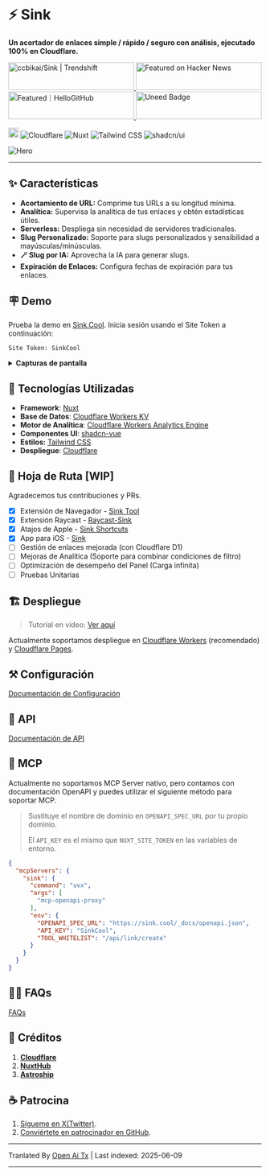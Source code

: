 # ⚡ Sink

**Un acortador de enlaces simple / rápido / seguro con análisis, ejecutado 100% en Cloudflare.**

<a href="https://trendshift.io/repositories/10421" target="_blank">
  <img
    src="https://trendshift.io/api/badge/repositories/10421"
    alt="ccbikai/Sink | Trendshift"
    width="250"
    height="55"
  />
</a>
<a href="https://news.ycombinator.com/item?id=40843683" target="_blank">
  <img
    src="https://hackernews-badge.vercel.app/api?id=40843683"
    alt="Featured on Hacker News"
    width="250"
    height="55"
  />
</a>
<a href="https://hellogithub.com/repository/57771fd91d1542c7a470959b677a9944" target="_blank">
  <img
    src="https://abroad.hellogithub.com/v1/widgets/recommend.svg?rid=57771fd91d1542c7a470959b677a9944&claim_uid=qi74Zp23wYKeAVB&theme=neutral"
    alt="Featured｜HelloGitHub"
    width="250"
    height="55"
  />
</a>
<a href="https://www.uneed.best/tool/sink" target="_blank">
  <img
    src="https://www.uneed.best/POTW1.png"
    alt="Uneed Badge"
    width="250"
    height="55"
  />
</a>

[<img src="https://devin.ai/assets/deepwiki-badge.png" alt="DeepWiki" height="20"/>](https://deepwiki.com/ccbikai/Sink)
![Cloudflare](https://img.shields.io/badge/Cloudflare-F69652?style=flat&logo=cloudflare&logoColor=white)
![Nuxt](https://img.shields.io/badge/Nuxt-00DC82?style=flat&logo=nuxtdotjs&logoColor=white)
![Tailwind CSS](https://img.shields.io/badge/Tailwind%20CSS-06B6D4?style=flat&logo=tailwindcss&logoColor=white)
![shadcn/ui](https://img.shields.io/badge/shadcn/ui-000000?style=flat&logo=shadcnui&logoColor=white)

![Hero](https://raw.githubusercontent.com/ccbikai/Sink/master/public/image.png)

----

## ✨ Características

- **Acortamiento de URL:** Comprime tus URLs a su longitud mínima.
- **Analítica:** Supervisa la analítica de tus enlaces y obtén estadísticas útiles.
- **Serverless:** Despliega sin necesidad de servidores tradicionales.
- **Slug Personalizado:** Soporte para slugs personalizados y sensibilidad a mayúsculas/minúsculas.
- **🪄 Slug por IA:** Aprovecha la IA para generar slugs.
- **Expiración de Enlaces:** Configura fechas de expiración para tus enlaces.

## 🪧 Demo

Prueba la demo en [Sink.Cool](https://sink.cool/dashboard). Inicia sesión usando el Site Token a continuación:

```txt
Site Token: SinkCool
```

<details>
  <summary><b>Capturas de pantalla</b></summary>
  <img alt="Analytics" src="https://raw.githubusercontent.com/ccbikai/Sink/master/docs/images/sink.cool_dashboard.png"/>
  <img alt="Links" src="https://raw.githubusercontent.com/ccbikai/Sink/master/docs/images/sink.cool_dashboard_links.png"/>
  <img alt="Link Analytics" src="https://raw.githubusercontent.com/ccbikai/Sink/master/docs/images/sink.cool_dashboard_link_slug.png"/>
</details>

## 🧱 Tecnologías Utilizadas

- **Framework**: [Nuxt](https://nuxt.com/)
- **Base de Datos**: [Cloudflare Workers KV](https://developers.cloudflare.com/kv/)
- **Motor de Analítica**: [Cloudflare Workers Analytics Engine](https://developers.cloudflare.com/analytics/)
- **Componentes UI**: [shadcn-vue](https://www.shadcn-vue.com/)
- **Estilos:** [Tailwind CSS](https://tailwindcss.com/)
- **Despliegue**: [Cloudflare](https://www.cloudflare.com/)

## 🚗 Hoja de Ruta [WIP]

Agradecemos tus contribuciones y PRs.

- [x] Extensión de Navegador
      - [Sink Tool](https://github.com/zhuzhuyule/sink-extension)
- [x] Extensión Raycast
      - [Raycast-Sink](https://github.com/foru17/raycast-sink)
- [x] Atajos de Apple
      - [Sink Shortcuts](https://s.search1api.com/sink001)
- [x] App para iOS
      - [Sink](https://apps.apple.com/app/id6745417598)
- [ ] Gestión de enlaces mejorada (con Cloudflare D1)
- [ ] Mejoras de Analítica (Soporte para combinar condiciones de filtro)
- [ ] Optimización de desempeño del Panel (Carga infinita)
- [ ] Pruebas Unitarias

## 🏗️ Despliegue

> Tutorial en video: [Ver aquí](https://www.youtube.com/watch?v=MkU23U2VE9E)

Actualmente soportamos despliegue en [Cloudflare Workers](https://raw.githubusercontent.com/ccbikai/Sink/master/docs/deployment/workers.md) (recomendado) y [Cloudflare Pages](https://raw.githubusercontent.com/ccbikai/Sink/master/docs/deployment/pages.md).

## ⚒️ Configuración

[Documentación de Configuración](https://raw.githubusercontent.com/ccbikai/Sink/master/docs/configuration.md)

## 🔌 API

[Documentación de API](https://raw.githubusercontent.com/ccbikai/Sink/master/docs/api.md)

## 🧰 MCP

Actualmente no soportamos MCP Server nativo, pero contamos con documentación OpenAPI y puedes utilizar el siguiente método para soportar MCP.

> Sustituye el nombre de dominio en `OPENAPI_SPEC_URL` por tu propio dominio.
>
> El `API_KEY` es el mismo que `NUXT_SITE_TOKEN` en las variables de entorno.

```json
{
  "mcpServers": {
    "sink": {
      "command": "uvx",
      "args": [
        "mcp-openapi-proxy"
      ],
      "env": {
        "OPENAPI_SPEC_URL": "https://sink.cool/_docs/openapi.json",
        "API_KEY": "SinkCool",
        "TOOL_WHITELIST": "/api/link/create"
      }
    }
  }
}
```

## 🙋🏻 FAQs

[FAQs](https://raw.githubusercontent.com/ccbikai/Sink/master/docs/faqs.md)

## 💖 Créditos

1. [**Cloudflare**](https://www.cloudflare.com/)
2. [**NuxtHub**](https://hub.nuxt.com/)
3. [**Astroship**](https://astroship.web3templates.com/)

## ☕ Patrocina

1. [Sígueme en X(Twitter)](https://404.li/kai).
2. [Conviértete en patrocinador en GitHub](https://github.com/sponsors/ccbikai).

---

Tranlated By [Open Ai Tx](https://github.com/OpenAiTx/OpenAiTx) | Last indexed: 2025-06-09

---
